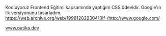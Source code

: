 Kodluyoruz Frontend Eğitimi kapsamında yaptığım CSS ödevidir. Google'ın ilk versiyonunu tasarladım.
https://web.archive.org/web/19981202230410if_/http://www.google.com/

www.patika.dev

